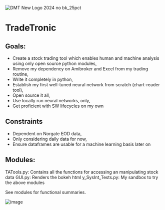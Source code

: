 
![DMT New Logo 2024 no bk_25pct](https://github.com/rocketpoweryul/TradeTronic/assets/5898307/ff5b65ec-8569-4566-80a1-b4c9ca60dfa9)


# TradeTronic

## Goals:

- Create a stock trading tool which enables human and machine analysis using only open source python modules,
- Remove my dependency on Amibroker and Excel from my trading routine,
- Write it completely in python,
- Establish my first well-tuned neural network from scratch (chart-reader tool),
- Open source it all,
- Use locally run neural networks, only,
- Get proficient with SW lifecycles on my own

## Constraints
- Dependent on Norgate EOD data,
- Only considering daily data for now,
- Ensure dataframes are usable for a machine learning basis later on

## Modules:
TATools.py: Contains all the functions for accessing an manipulating stock data
GUI.py: Renders the bokeh html
y_SysInt_Tests.py: My sandbox to try the above modules

See modules for functional summaries.

![image](https://github.com/rocketpoweryul/TradeTronic/assets/5898307/96165011-e8fa-4873-93e0-82b3117f5982)
